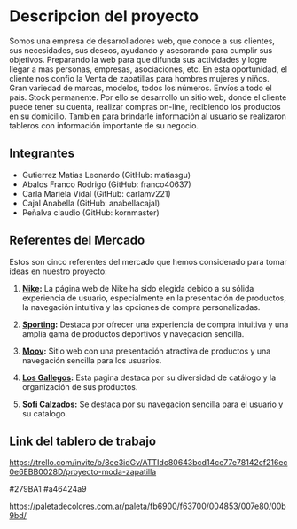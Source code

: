 <!-- descripcion del proyecto -->
# Descripcion del proyecto 

Somos una empresa de desarrolladores web, que conoce a sus clientes, sus necesidades, sus deseos, ayudando y asesorando para cumplir sus objetivos.
Preparando la web para que difunda sus actividades y logre llegar a mas personas, empresas, asociaciones, etc.
En esta oportunidad, el cliente nos confio la Venta de zapatillas para hombres mujeres y niños. Gran variedad de marcas, modelos, todos los números. Envíos a todo el país. Stock permanente. Por ello se desarrollo un sitio web, donde el cliente puede tener su cuenta, realizar compras on-line, recibiendo los productos en su domicilio.
Tambien para brindarle información al usuario se realizaron tableros con información importante de su negocio.
<!-- descripciones de los integrante -->
## Integrantes

- Gutierrez Matias Leonardo (GitHub: matiasgu)
- Abalos Franco Rodrigo (GitHub: franco40637)
- Carla Mariela Vidal (GitHub: carlamv221)
- Cajal Anabella (GitHub: anabellacajal)
- Peñalva claudio (GitHub: kornmaster)
<!-- Referentes del Mercado -->
## Referentes del Mercado

Estos son cinco referentes del mercado que hemos considerado para tomar ideas en nuestro proyecto:

1. **[Nike](https://www.nike.com.ar):** La página web de Nike ha sido elegida debido a su sólida experiencia de usuario, especialmente en la presentación de productos, la navegación intuitiva y las opciones de compra personalizadas.

2. **[Sporting](https://www.sporting.com.ar):** Destaca por ofrecer una experiencia de compra intuitiva y una amplia gama de productos deportivos y navegacion sencilla.

3. **[Moov](https://www.moov.com.ar):** Sitio web con una presentación atractiva de productos y una navegación sencilla para los usuarios.

4. **[Los Gallegos](https://www.calzadoslosgallegos.com.ar):** Esta pagina destaca por su diversidad de catálogo y la organización de sus productos.

5. **[Sofi Calzados](https://www.soficalzados.com.ar):** Se destaca por su navegacion sencilla para el usuario y su catalogo.


<!-- tablero de trabajo -->

## Link del tablero de trabajo

 https://trello.com/invite/b/8ee3idGv/ATTIdc80643bcd14ce77e78142cf216ec0e6EBB0028D/proyecto-moda-zapatilla


 <!-- paleta de colores para el trabajo -->

#279BA1
#a46424a9

https://paletadecolores.com.ar/paleta/fb6900/f63700/004853/007e80/00b9bd/


